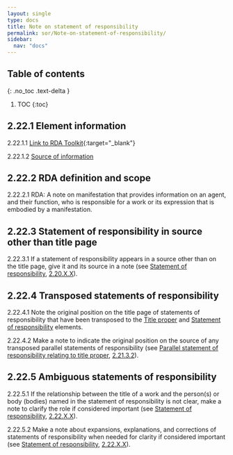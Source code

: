 ```yaml
---
layout: single
type: docs
title: Note on statement of responsibility
permalink: sor/Note-on-statement-of-responsibility/
sidebar:
  nav: "docs"
---
```


## Table of contents
{: .no_toc .text-delta }

1. TOC
{:toc}

## 2.22.1 Element information

<a name="2.22.1.1">2.22.1.1</a> [Link to RDA Toolkit](https://beta.rdatoolkit.org/Content?externalId=en-US_ala-ec50e693-78cd-3171-8f30-0d5be6e8a634){:target="_blank"}

<a name="2.22.1.2">2.22.1.2</a> [Source of information](/DCRMR/sor/)

## 2.22.2 RDA definition and scope

<a name="2.22.2.1">2.22.2.1</a> RDA: A note on manifestation that provides information on an agent, and their function, who is responsible for a work or its expression that is embodied by a manifestation.

## 2.22.3 Statement of responsibility in source other than title page 

<a name="2.22.3.1">2.22.3.1</a> If a statement of responsibility appears in a source other than on the title page, give it and its source in a note (see [Statement of responsibility](/DCRMR/sor/Statement-of-responsibility/), [2.20.X.X](/DCRMR/sor/Statement-of-responsiblity/#2.20.X.X)).

## 2.22.4 Transposed statements of responsibility 

<a name="2.22.4.1">2.22.4.1</a> Note the original position on the title page of statements of responsibility that have been transposed to the [Title proper](/DCRMR/sor/Statement-of-responsiblity/) and [Statement of responsibility](/DCRMR/sor/) elements.

<a name="2.22.4.2">2.22.4.2</a> Make a note to indicate the original position on the source of any transposed parallel statements of responsibility (see [Parallel statement of responsibility relating to title proper](/DCRMR/sor/Parallel-statement-of-responsibility-relating-to-title-proper/), [2.21.3.2](/DCRMR/sor/Parallel-statement-of-responsibility-relating-to-title-proper/#3.21.3.2)).

## 2.22.5 Ambiguous statements of responsibility

<a name="2.22.5.1">2.22.5.1</a> If the relationship between the title of a work and the person(s) or body (bodies) named in the statement of responsibility is not clear,  make a note to clarify the role if considered important (see [Statement of responsibility](/DCRMR/sor/Statement-of-responsiblity/), [2.22.X.X](/DCRMR/sor/Statement-of-responsibility/#2.22.X.X)).

<a name="2.22.5.2">2.22.5.2</a> Make a note about expansions, explanations, and corrections of statements of responsibility when needed for clarity if considered important (see [Statement of responsibility](/DCRMR/sor/Statement-of-responsiblity/), [2.22.X.X](/DCRMR/sor/Statement-of-responsibility/#2.22.X.X)).




